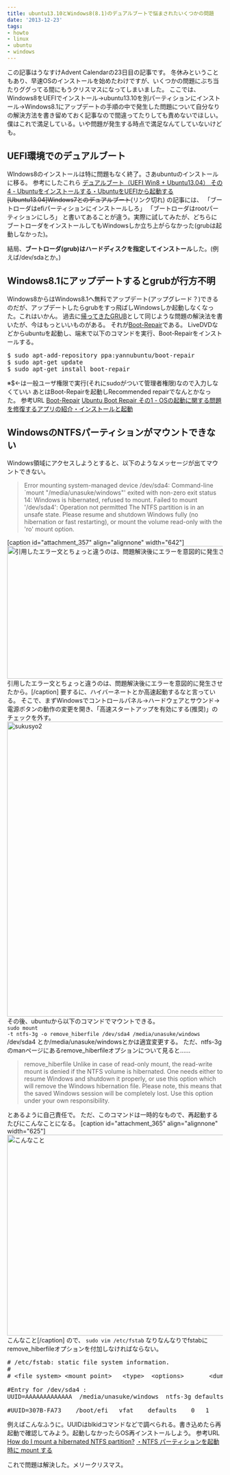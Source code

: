 ```yaml
---
title: ubuntu13.10とWindows8(8.1)のデュアルブートで悩まされたいくつかの問題
date: '2013-12-23'
tags:
- howto
- linux
- ubuntu
- windows
---
```


この記事はうなすけAdvent Calendarの23日目の記事です。
冬休みということもあり、早速OSのインストールを始めたわけですが、いくつかの問題にぶち当たりググってる間にもうクリスマスになってしまいました。
ここでは、Windows8をUEFIでインストール→ubuntu13.10を別パーティションにインストール→Windows8.1にアップデートの手順の中で発生した問題について自分なりの解決方法を書き留めておく記事なので間違ってたりしても責めないでほしい。僕はこれで満足している。いや問題が発生する時点で満足なんてしていないけども。

<h2>UEFI環境でのデュアルブート</h2>

WIndows8のインストールは特に問題もなく終了。さあubuntuのインストールに移る。
参考にしたこれら
<a href="http://kledgeb.blogspot.jp/2013/10/uefi-win8-ubuntu1304-4-ubuntuubuntuuefi.html" target="_blank">デュアルブート（UEFI Win8 + Ubuntu13.04） その4 - Ubuntuをインストールする・UbuntuをUEFIから起動する</a>
<del datetime="2014-10-07T11:06:46+00:00">[Ubuntu13.04]Windows7とのデュアルブート</del>(リンク切れ)
の記事には、
「ブートローダはefiパーティションにインストールしろ」
「ブートローダはrootパーティションにしろ」
と書いてあることが違う。実際に試してみたが、どちらにブートローダをインストールしてもWindowsしか立ち上がらなかった(grubは起動しなかった)。

結局、<strong>ブートローダ(grub)はハードディスクを指定してインストール</strong>した。(例えば/dev/sdaとか。)

<h2>Windows8.1にアップデートするとgrubが行方不明</h2>

Windows8からはWindows8.1へ無料でアップデート(アップグレード？)できるのだが、アップデートしたらgrubをすっ飛ばしWindowsしか起動しなくなった。これはいかん。
過去に<a href="http://d.hatena.ne.jp/yu_suke1994/20121115/1352987791" target="_blank">帰ってきたGRUB</a>として同じような問題の解決法を書いたが、今はもっといいものがある。
それが<a href="https://help.ubuntu.com/community/Boot-Repair" target="_blank">Boot-Repair</a>である。
LiveDVDなどからubuntuを起動し、端末で以下のコマンドを実行、Boot-Repairをインストールする。

<pre class="lang:sh highlight:0 decode:true " >$ sudo apt-add-repository ppa:yannubuntu/boot-repair
$ sudo apt-get update
$ sudo apt-get install boot-repair</pre>

※$←は一般ユーザ権限で実行(それにsudoがついて管理者権限)なので入力しなくていい
あとはBoot-Repairを起動しRecommended repairでなんとかなった。
参考URL
<a href="https://help.ubuntu.com/community/Boot-Repair" target="_blank">Boot-Repair</a>
<a href="http://kledgeb.blogspot.jp/2013/11/ubuntu-boot-repair-1-os.html" target="_blank">Ubuntu Boot Repair その1 - OSの起動に関する問題を修復するアプリの紹介・インストールと起動</a>

<h2>WindowsのNTFSパーティションがマウントできない</h2>

Windows領域にアクセスしようとすると、以下のようなメッセージが出てマウントできない。

<blockquote>
Error mounting system-managed device /dev/sda4: Command-line `mount "/media/unasuke/windows"' exited with non-zero exit status 14: Windows is hibernated, refused to mount.
Failed to mount '/dev/sda4': Operation not permitted
The NTFS partition is in an unsafe state. Please resume and shutdown
Windows fully (no hibernation or fast restarting), or mount the volume
read-only with the 'ro' mount option.
</blockquote>

[caption id="attachment_357" align="alignnone" width="642"]<a href="http://unasuke.com/wp/wp-content/uploads/2013/12/Screenshot_from_2013-12-22-203930.png"><img src="http://unasuke.com/wp/wp-content/uploads/2013/12/Screenshot_from_2013-12-22-203930.png" alt="引用したエラー文とちょっと違うのは、問題解決後にエラーを意図的に発生させたから。" width="642" height="309" class="size-full wp-image-357" /></a> 引用したエラー文とちょっと違うのは、問題解決後にエラーを意図的に発生させたから。[/caption]
要するに、ハイバーネートとか高速起動するなと言っている。
そこで、まずWindowsでコントロールパネル→ハードウェアとサウンド→電源ボタンの動作の変更を開き、「高速スタートアップを有効にする(推奨)」のチェックを外す。
<a href="http://unasuke.com/wp/wp-content/uploads/2013/12/sukusyo2.png"><img src="http://unasuke.com/wp/wp-content/uploads/2013/12/sukusyo2.png" alt="sukusyo2" width="658" height="687" class="alignnone size-full wp-image-362" /></a>
その後、ubuntuから以下のコマンドでマウントできる。
<br>
<code>sudo mount -t ntfs-3g -o remove_hiberfile /dev/sda4 /media/unasuke/windows</code>
<br>
/dev/sda4 とか/media/unasuke/windowsとかは適宜変更する。
ただ、ntfs-3gのmanページにあるremove_hiberfileオプションについて見ると……

<blockquote>
remove_hiberfile
      Unlike  in  case  of  read-only  mount,  the read-write mount is
      denied if the NTFS volume is hibernated.  One  needs  either  to
      resume  Windows  and  shutdown  it  properly, or use this option
      which will remove the Windows  hibernation  file.  Please  note,
      this  means  that  the  saved Windows session will be completely
      lost. Use this option under your own responsibility.
</blockquote>

とあるように自己責任で。
ただ、このコマンドは一時的なもので、再起動するたびにこんなことになる。
[caption id="attachment_365" align="alignnone" width="625"]<a href="http://unasuke.com/wp/wp-content/uploads/2013/12/IMG_1958.jpg"><img src="http://unasuke.com/wp/wp-content/uploads/2013/12/IMG_1958-1024x767.jpg" alt="こんなこと" width="625" height="468" class="size-large wp-image-365" /></a> こんなこと[/caption]
ので、
<code>sudo vim /etc/fstab</code>
なりなんなりでfstabにremove_hiberfileオプションを付加しなければならない。

<pre class="lang:default highlight:0 decode:true " ># /etc/fstab: static file system information.
#
# &lt;file system&gt; &lt;mount point&gt;   &lt;type&gt;  &lt;options&gt;       &lt;dump&gt;  &lt;pass&gt;

#Entry for /dev/sda4 :
UUID=AAAAAAAAAAAAA  /media/unasuke/windows  ntfs-3g defaults,remove_hiberfile,locale=ja_JP.UTF-8    0   0

#UUID=307B-FA73    /boot/efi   vfat    defaults    0   1</pre>

例えばこんなふうに。UUIDはblkidコマンドなどで調べられる。書き込めたら再起動で確認してみよう。起動しなかったらOS再インストールしよう。
参考URL
<a href="http://askubuntu.com/questions/204166/how-do-i-mount-a-hibernated-ntfs-partition" target="_blank">How do I mount a hibernated NTFS partition?</a>
<a href="http://furyo.on-air.ne.jp/linux/ntfs.html" target="_blank">・NTFS パーティションを起動時に mount する</a>

これで問題は解決した。メリークリスマス。
